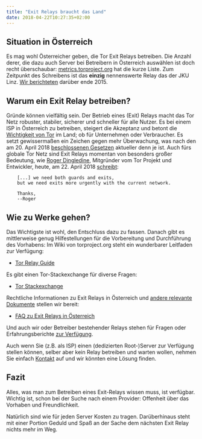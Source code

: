 ```yaml
---
title: "Exit Relays braucht das Land"
date: 2018-04-22T10:27:35+02:00
---
```

## Situation in Österreich
Es mag wohl Österreicher geben, die Tor Exit Relays betreiben. Die Anzahl derer,
die dazu auch Server bei Betreibern in Österreich auswählen ist doch recht
überschaubar:
[metrics.torproject.org](https://metrics.torproject.org/rs.html#search/flag:exit%20country:at%20)
hat die kurze Liste. Zum Zeitpunkt des Schreibens ist das __einzig__ nennenswerte
Relay das der JKU Linz. [Wir berichteten](../tor-rtr-und-jku-neues-aus-linz) darüber
ende 2015.

## Warum ein Exit Relay betreiben?
Gründe können vielfältig sein. Der Betrieb eines (Exit) Relays macht
das Tor Netz robuster, stabiler, sicherer und schneller für alle Nutzer. Es
bei einem ISP in Österreich zu betreiben, steigert die Akzeptanz und betont
die [Wichtigkeit von Tor](../../about-tor) im Land; ob für Unternehmen oder
Verbraucher. Es setzt gewissermaßen ein Zeichen gegen mehr Überwachung, was
nach den am 20. April 2018
[beschlossenen Gesetzen](https://www.parlament.gv.at/PAKT/AKT/SCHLTHEM/SCHLAG/J2018/085Nationalrat.shtml)
aktueller denn je ist.
Auch fürs globale Tor Netz sind Exit Relays momentan von besonders großer
Bedeutung, wie
[Roger Dingledine](https://en.wikipedia.org/wiki/Roger_Dingledine), Mitgründer
vom Tor Projekt und Entwickler, heute, am 22. April 2018
[schreibt](https://lists.torproject.org/pipermail/tor-relays/2018-April/015033.html):


		[...] we need both guards and exits,
		but we need exits more urgently with the current network.

		Thanks,
		--Roger


## Wie zu Werke gehen?
Das Wichtigste ist wohl, den Entschluss dazu zu fassen. Danach gibt es
mittlerweise genug Hilfestellungen für die Vorbereitung und Durchführung des
Vorhabens: Im Wiki von torproject.org steht ein wunderbarer Leitfaden zur
Verfügung:

* [Tor Relay Guide](https://trac.torproject.org/projects/tor/wiki/TorRelayGuide)

Es gibt einen Tor-Stackexchange für diverse Fragen:

* [Tor Stackexchange](https://tor.stackexchange.com/questions/tagged/relays)

Rechtliche Informationen zu Exit Relays in Österreich und
[andere relevante Dokumente](/ressourcen) stellen wir bereit:

* [FAQ zu Exit Relays in Österreich](/downloads/Tor_FAQ_V1.pdf)

Und auch wir oder Betreiber bestehender Relays stehen für Fragen oder
Erfahrungsberichte [zur Verfügung](/kontakt).

Auch wenn Sie (z.B. als ISP) einen (dedizierten Root-)Server zur
Verfügung stellen können, selber aber kein Relay betreiben und warten
wollen, nehmen Sie einfach [Kontakt](/kontakt) auf und wir könnten eine
Lösung finden.

## Fazit
Alles, was man zum Betreiben eines Exit-Relays wissen muss, ist verfügbar.
Wichtig ist, schon bei der Suche nach einem Provider: Offenheit über das
Vorhaben und Freundlichkeit.

Natürlich sind wie für jeden Server Kosten zu tragen. Darüberhinaus steht mit
einer Portion Geduld und Spaß an der Sache dem nächsten Exit Relay
nichts mehr im Weg.
